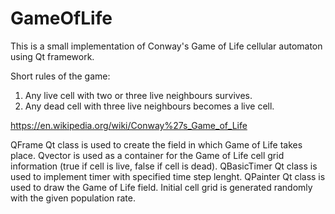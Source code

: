 # GameOfLife
This is a small implementation of Conway's Game of Life cellular automaton using Qt framework.

Short rules of the game:
1. Any live cell with two or three live neighbours survives.
2. Any dead cell with three live neighbours becomes a live cell.

https://en.wikipedia.org/wiki/Conway%27s_Game_of_Life

QFrame Qt class is used to create the field in which Game of Life takes place.
Qvector is used as a container for the Game of Life cell grid information (true if cell is live, false if cell is dead).
QBasicTimer Qt class is used to implement timer with specified time step lenght.
QPainter Qt class is used to draw the Game of Life field. Initial cell grid is generated randomly with the given population rate.

